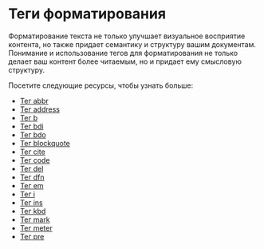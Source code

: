 # Теги форматирования

Форматирование текста не только улучшает визуальное восприятие контента, но также придает семантику и структуру вашим документам. Понимание и использование тегов для форматирования не только делает ваш контент более читаемым, но и придает ему смысловую структуру.

Посетите следующие ресурсы, чтобы узнать больше:
- [Тег abbr](Tag%20<abbr>/README.md)
- [Тег address](Tag%20<address>/README.md)
- [Тег b](Tag%20<b>/README.md)
- [Тег bdi](Tag%20<bdi>/README.md)
- [Тег bdo](Tag%20<bdo>/README.md)
- [Тег blockquote](Tag%20<blockquote>/README.md)
- [Тег cite](Tag%20<cite>/README.md)
- [Тег code](Tag%20<code>/README.md)
- [Тег del](Tag%20<del>/README.md)
- [Тег dfn](Tag%20<dfn>/README.md)
- [Тег em](Tag%20<em>/README.md)
- [Тег i](Tag%20<i>/README.md)
- [Тег ins](Tag%20<ins>/README.md)
- [Тег kbd](Tag%20<kbd>/README.md)
- [Тег mark](Tag%20<mark>/README.md)
- [Тег meter](Tag%20<meter>/README.md)
- [Тег pre](Tag%20<pre>/README.md)
